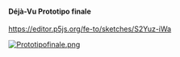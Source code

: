 #### Déjà-Vu Prototipo finale

https://editor.p5js.org/fe-to/sketches/S2Yuz-iWa

[![Prototipofinale.png](https://i.postimg.cc/HWbWThHc/Prototipofinale.png)](https://postimg.cc/ThYv9QKf)
